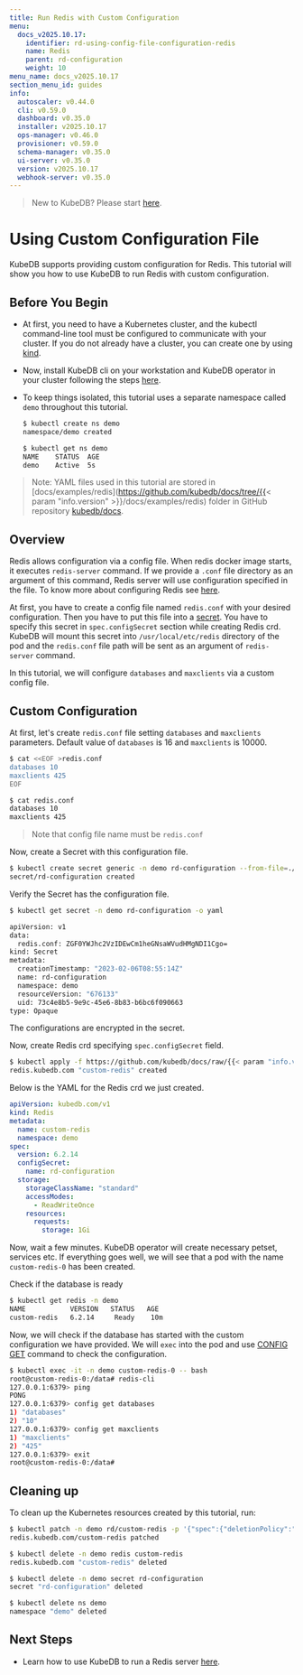 ```yaml
---
title: Run Redis with Custom Configuration
menu:
  docs_v2025.10.17:
    identifier: rd-using-config-file-configuration-redis
    name: Redis
    parent: rd-configuration
    weight: 10
menu_name: docs_v2025.10.17
section_menu_id: guides
info:
  autoscaler: v0.44.0
  cli: v0.59.0
  dashboard: v0.35.0
  installer: v2025.10.17
  ops-manager: v0.46.0
  provisioner: v0.59.0
  schema-manager: v0.35.0
  ui-server: v0.35.0
  version: v2025.10.17
  webhook-server: v0.35.0
---
```


> New to KubeDB? Please start [here](/docs/v2025.10.17/README).

# Using Custom Configuration File

KubeDB supports providing custom configuration for Redis. This tutorial will show you how to use KubeDB to run Redis with custom configuration.

## Before You Begin

- At first, you need to have a Kubernetes cluster, and the kubectl command-line tool must be configured to communicate with your cluster. If you do not already have a cluster, you can create one by using [kind](https://kind.sigs.k8s.io/docs/user/quick-start/).

- Now, install KubeDB cli on your workstation and KubeDB operator in your cluster following the steps [here](/docs/v2025.10.17/setup/README).

- To keep things isolated, this tutorial uses a separate namespace called `demo` throughout this tutorial.

  ```bash
  $ kubectl create ns demo
  namespace/demo created

  $ kubectl get ns demo
  NAME    STATUS  AGE
  demo    Active  5s
  ```

> Note: YAML files used in this tutorial are stored in [docs/examples/redis](https://github.com/kubedb/docs/tree/{{< param "info.version" >}}/docs/examples/redis) folder in GitHub repository [kubedb/docs](https://github.com/kubedb/docs).

## Overview

Redis allows configuration via a config file. When redis docker image starts, it executes `redis-server` command. If we provide a `.conf` file directory as an argument of this command, Redis server will use configuration specified in the file. To know more about configuring Redis see [here](https://redis.io/topics/config).

At first, you have to create a config file named `redis.conf` with your desired configuration. Then you have to put this file into a [secret](https://kubernetes.io/docs/concepts/configuration/secret/). You have to specify this secret in `spec.configSecret` section while creating Redis crd. KubeDB will mount this secret into `/usr/local/etc/redis` directory of the pod and the `redis.conf` file path will be sent as an argument of `redis-server` command.

In this tutorial, we will configure `databases` and `maxclients` via a custom config file.

## Custom Configuration

At first, let's create `redis.conf` file setting `databases` and `maxclients` parameters. Default value of `databases` is 16 and `maxclients` is 10000.

```bash
$ cat <<EOF >redis.conf
databases 10
maxclients 425
EOF

$ cat redis.conf
databases 10
maxclients 425
```

> Note that config file name must be `redis.conf`

Now, create a Secret with this configuration file.

```bash
$ kubectl create secret generic -n demo rd-configuration --from-file=./redis.conf
secret/rd-configuration created
```

Verify the Secret has the configuration file.

```bash
$ kubectl get secret -n demo rd-configuration -o yaml

apiVersion: v1
data:
  redis.conf: ZGF0YWJhc2VzIDEwCm1heGNsaWVudHMgNDI1Cgo=
kind: Secret
metadata:
  creationTimestamp: "2023-02-06T08:55:14Z"
  name: rd-configuration
  namespace: demo
  resourceVersion: "676133"
  uid: 73c4e8b5-9e9c-45e6-8b83-b6bc6f090663
type: Opaque
```

The configurations are encrypted in the secret.

Now, create Redis crd specifying `spec.configSecret` field.

```bash
$ kubectl apply -f https://github.com/kubedb/docs/raw/{{< param "info.version" >}}/docs/examples/redis/custom-config/redis-custom.yaml
redis.kubedb.com "custom-redis" created
```

Below is the YAML for the Redis crd we just created.

```yaml
apiVersion: kubedb.com/v1
kind: Redis
metadata:
  name: custom-redis
  namespace: demo
spec:
  version: 6.2.14
  configSecret:
    name: rd-configuration
  storage:
    storageClassName: "standard"
    accessModes:
      - ReadWriteOnce
    resources:
      requests:
        storage: 1Gi
```

Now, wait a few minutes. KubeDB operator will create necessary petset, services etc. If everything goes well, we will see that a pod with the name `custom-redis-0` has been created.


Check if the database is ready

```bash
$ kubectl get redis -n demo
NAME           VERSION   STATUS   AGE
custom-redis   6.2.14     Ready    10m
```


Now, we will check if the database has started with the custom configuration we have provided. We will `exec` into the pod and use [CONFIG GET](https://redis.io/commands/config-get) command to check the configuration.

```bash
$ kubectl exec -it -n demo custom-redis-0 -- bash
root@custom-redis-0:/data# redis-cli
127.0.0.1:6379> ping
PONG
127.0.0.1:6379> config get databases
1) "databases"
2) "10"
127.0.0.1:6379> config get maxclients
1) "maxclients"
2) "425"
127.0.0.1:6379> exit
root@custom-redis-0:/data# 
```

## Cleaning up

To clean up the Kubernetes resources created by this tutorial, run:

```bash
$ kubectl patch -n demo rd/custom-redis -p '{"spec":{"deletionPolicy":"WipeOut"}}' --type="merge"
redis.kubedb.com/custom-redis patched

$ kubectl delete -n demo redis custom-redis
redis.kubedb.com "custom-redis" deleted

$ kubectl delete -n demo secret rd-configuration
secret "rd-configuration" deleted

$ kubectl delete ns demo
namespace "demo" deleted
```

## Next Steps

- Learn how to use KubeDB to run a Redis server [here](/docs/v2025.10.17/guides/redis/README).
